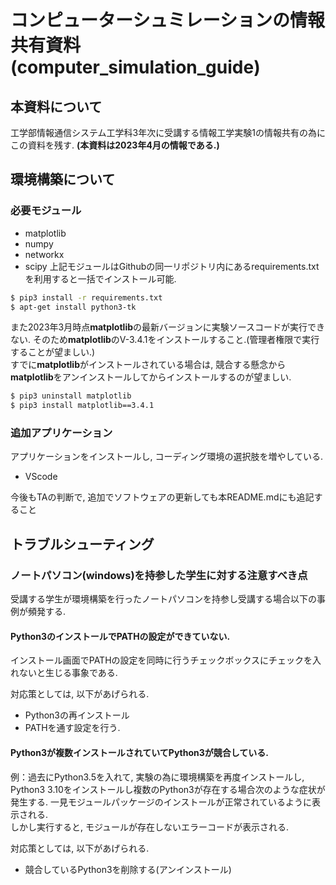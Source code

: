 # コンピューターシュミレーションの情報共有資料 (computer_simulation_guide)
## 本資料について
工学部情報通信システム工学科3年次に受講する情報工学実験1の情報共有の為にこの資料を残す. **(本資料は2023年4月の情報である.)**

## 環境構築について

### 必要モジュール
- matplotlib
- numpy
- networkx
- scipy
上記モジュールはGithubの同一リポジトリ内にあるrequirements.txtを利用すると一括でインストール可能.
```sh
$ pip3 install -r requirements.txt
$ apt-get install python3-tk
```

また2023年3月時点**matplotlib**の最新バージョンに実験ソースコードが実行できない.
そのため**matplotlib**のV-3.4.1をインストールすること.(管理者権限で実行することが望ましい.)<br>
すでに**matplotlib**がインストールされている場合は, 競合する懸念から**matplotlib**をアンインストールしてからインストールするのが望ましい.
```sh
$ pip3 uninstall matplotlib
$ pip3 install matplotlib==3.4.1
```

### 追加アプリケーション
アプリケーションをインストールし, コーディング環境の選択肢を増やしている.
- VScode

今後もTAの判断で, 追加でソフトウェアの更新しても本README.mdにも追記すること

## トラブルシューティング

### ノートパソコン(windows)を持参した学生に対する注意すべき点
受講する学生が環境構築を行ったノートパソコンを持参し受講する場合以下の事例が頻発する.
#### Python3のインストールでPATHの設定ができていない.
インストール画面でPATHの設定を同時に行うチェックボックスにチェックを入れないと生じる事象である.

対応策としては, 以下があげられる.
- Python3の再インストール
- PATHを通す設定を行う.

#### Python3が複数インストールされていてPython3が競合している.
例：過去にPython3.5を入れて, 実験の為に環境構築を再度インストールし, Python3 3.10をインストールし複数のPython3が存在する場合次のような症状が発生する.
一見モジュールパッケージのインストールが正常されているように表示される.<br>
しかし実行すると, モジュールが存在しないエラーコードが表示される.

対応策としては, 以下があげられる.
- 競合しているPython3を削除する(アンインストール)